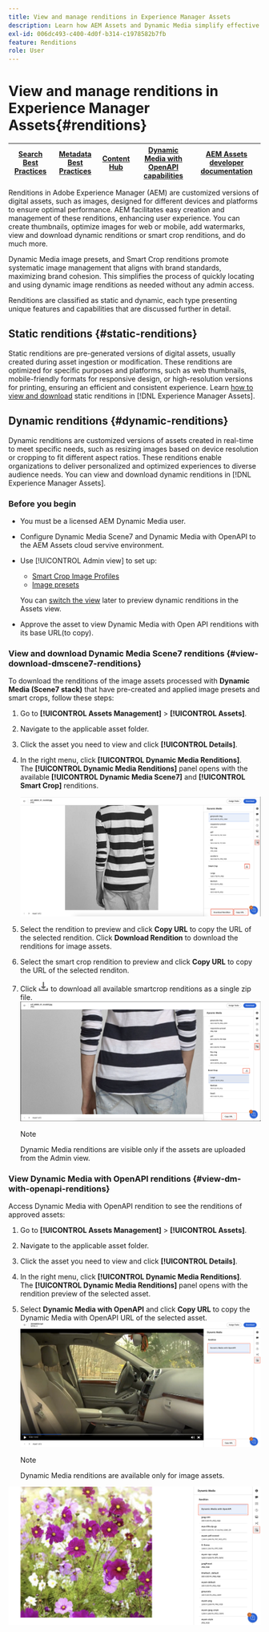 ```yaml
---
title: View and manage renditions in Experience Manager Assets
description: Learn how AEM Assets and Dynamic Media simplify effective image management with static and dynamic image renditions.
exl-id: 006dc493-c400-4d0f-b314-c1978582b7fb
feature: Renditions
role: User
---
```

# View and manage renditions in Experience Manager Assets{#renditions}

| [Search Best Practices](/help/assets/search-best-practices.md) |[Metadata Best Practices](/help/assets/metadata-best-practices.md)|[Content Hub](/help/assets/product-overview.md)|[Dynamic Media with OpenAPI capabilities](/help/assets/dynamic-media-open-apis-overview.md)|[AEM Assets developer documentation](https://developer.adobe.com/experience-cloud/experience-manager-apis/)|
| ------------- | --------------------------- |---------|----|-----|

Renditions in Adobe Experience Manager (AEM) are customized versions of digital assets, such as images, designed for different devices and platforms to ensure optimal performance. AEM facilitates easy creation and management of these renditions, enhancing user experience. You can create thumbnails, optimize images for web or mobile, add watermarks, view and download dynamic renditions or smart crop renditions, and do much more.

Dynamic Media image presets, and Smart Crop renditions promote systematic image management that aligns with brand standards, maximizing brand cohesion. This simplifies the process of quickly locating and using dynamic image renditions as needed without any admin access.

Renditions are classified as static and dynamic, each type presenting unique features and capabilities that are discussed further in detail.

## Static renditions {#static-renditions}

Static renditions are pre-generated versions of digital assets, usually created during asset ingestion or modification. These renditions are optimized for specific purposes and platforms, such as web thumbnails, mobile-friendly formats for responsive design, or high-resolution versions for printing, ensuring an efficient and consistent experience.
Learn [how to view and download](#view-dynamic-renditions) static renditions in [!DNL Experience Manager Assets].

## Dynamic renditions {#dynamic-renditions}

Dynamic renditions are customized versions of assets created in real-time to meet specific needs, such as resizing images based on device resolution or cropping to fit different aspect ratios.
These renditions enable organizations to deliver personalized and optimized experiences to diverse audience needs. You can view and download dynamic renditions in [!DNL Experience Manager Assets].

### Before you begin

* You must be a licensed AEM Dynamic Media user.
* Configure Dynamic Media Scene7 and Dynamic Media with OpenAPI to the AEM Assets cloud servive environment. 
* Use [!UICONTROL Admin view] to set up: 
    * [Smart Crop Image Profiles](/help/assets/dynamic-media/image-profiles.md#creating-image-profiles) 
    * [Image presets](/help/assets/dynamic-media/managing-image-presets.md)

    You can [switch the view](/help/assets/assets-view-introduction.md#how-to-access-assets-view) later to preview dynamic renditions in the Assets view.
* Approve the asset to view Dynamic Media with Open API renditions with its base URL(to copy).

### View and download Dynamic Media Scene7 renditions {#view-download-dmscene7-renditions}

To download the renditions of the image assets processed with **Dynamic Media (Scene7 stack)** that have pre-created and applied image presets and smart crops, follow these steps:

1. Go to **[!UICONTROL Assets Management]** > **[!UICONTROL Assets]**.

1. Navigate to the applicable asset folder.

1. Click the asset you need to view and click **[!UICONTROL Details]**.

1. In the right menu, click **[!UICONTROL Dynamic Media Renditions]**. <br> The **[!UICONTROL Dynamic Media Renditions]** panel opens with the available **[!UICONTROL Dynamic Media Scene7]** and **[!UICONTROL Smart Crop]** renditions.

    ![dynamic renditions](/help/assets/assets/dm-scene7-renditions.png)
    <!-- ![dynamic renditions](assets/preset_smart_crop_view.png) -->

1. Select the rendition to preview and click **Copy URL** to copy the URL of the selected rendition. Click **Download Rendition** to download the renditions for image assets.
1. Select the smart crop rendition to preview and click **Copy URL** to copy the URL of the selected renditon.
1. Click ![download icon](assets/do-not-localize/download-icon.png) to download all available smartcrop renditions as a single zip file.
![download icon](/help/assets/assets/smartcrop-rendition.png)

   >[!NOTE]
   >
   >Dynamic Media renditions are visible only if the assets are uploaded from the Admin view.

### View Dynamic Media with OpenAPI renditions {#view-dm-with-openapi-renditions}

Access Dynamic Media with OpenAPI rendition to see the renditions of approved assets:

1. Go to **[!UICONTROL Assets Management]** > **[!UICONTROL Assets]**.
1. Navigate to the applicable asset folder.
1. Click the asset you need to view and click **[!UICONTROL Details]**.
1. In the right menu, click **[!UICONTROL Dynamic Media Renditions]**. <br> The **[!UICONTROL Dynamic Media Renditions]** panel opens with the rendition preview of the selected asset.

1. Select **Dynamic Media with OpenAPI** and click **Copy URL** to copy the Dynamic Media with OpenAPI URL of the selected asset. 
![dynamic renditions](/help/assets/assets/dm-with-openapi-non-image-assets.png)

   >[!NOTE]
   >
   >Dynamic Media renditions are available only for image assets.

![dynamic renditions](/help/assets/assets/dm-with-openapi.png)




